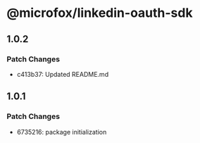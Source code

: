 # @microfox/linkedin-oauth-sdk

## 1.0.2

### Patch Changes

- c413b37: Updated README.md

## 1.0.1

### Patch Changes

- 6735216: package initialization
